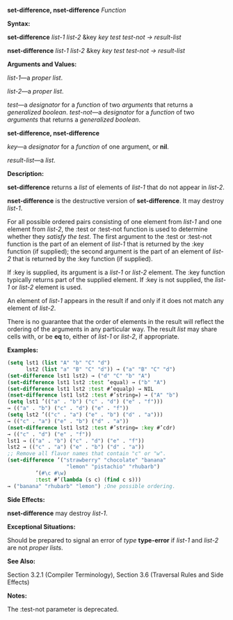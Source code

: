 **set-difference, nset-difference** *Function* 



**Syntax:** 



**set-difference** *list-1 list-2* &amp;key *key test test-not → result-list* 



**nset-difference** *list-1 list-2* &amp;key *key test test-not → result-list* 



**Arguments and Values:** 



*list-1*—a *proper list*. 



*list-2*—a *proper list*. 



*test*—a *designator* for a *function* of two *arguments* that returns a *generalized boolean*. *test-not*—a *designator* for a *function* of two *arguments* that returns a *generalized boolean*. 







 



 



**set-difference, nset-difference** 



*key*—a *designator* for a *function* of one argument, or **nil**. 



*result-list*—a *list*. 



**Description:** 



**set-difference** returns a *list* of elements of *list-1* that do not appear in *list-2*. 



**nset-difference** is the destructive version of **set-difference**. It may destroy *list-1*. 



For all possible ordered pairs consisting of one element from *list-1* and one element from *list-2*, the :test or :test-not function is used to determine whether they *satisfy the test*. The first argument to the :test or :test-not function is the part of an element of *list-1* that is returned by the :key function (if supplied); the second argument is the part of an element of *list-2* that is returned by the :key function (if supplied). 



If :key is supplied, its argument is a *list-1* or *list-2* element. The :key function typically returns part of the supplied element. If :key is not supplied, the *list-1* or *list-2* element is used. 



An element of *list-1* appears in the result if and only if it does not match any element of *list-2*. 



There is no guarantee that the order of elements in the result will reflect the ordering of the arguments in any particular way. The result *list* may share cells with, or be **eq** to, either of *list-1* or *list-2*, if appropriate. 



**Examples:**
```lisp
(setq lst1 (list "A" "b" "C" "d") 
      lst2 (list "a" "B" "C" "d")) → ("a" "B" "C" "d") 
(set-difference lst1 lst2) → ("d" "C" "b" "A") 
(set-difference lst1 lst2 :test ’equal) → ("b" "A") 
(set-difference lst1 lst2 :test #’equalp) → NIL 
(nset-difference lst1 lst2 :test #’string=) → ("A" "b") 
(setq lst1 ’(("a" . "b") ("c" . "d") ("e" . "f"))) 
→ (("a" . "b") ("c" . "d") ("e" . "f")) 
(setq lst2 ’(("c" . "a") ("e" . "b") ("d" . "a"))) 
→ (("c" . "a") ("e" . "b") ("d" . "a")) 
(nset-difference lst1 lst2 :test #’string= :key #’cdr) 
→ (("c" . "d") ("e" . "f")) 
lst1 → (("a" . "b") ("c" . "d") ("e" . "f")) 
lst2 → (("c" . "a") ("e" . "b") ("d" . "a")) 
;; Remove all flavor names that contain "c" or "w". 
(set-difference ’("strawberry" "chocolate" "banana" 
			       "lemon" "pistachio" "rhubarb") 
		 ’(#\c #\w) 
		 :test #’(lambda (s c) (find c s))) 
→ ("banana" "rhubarb" "lemon") ;One possible ordering. 


```
**Side Effects:** 



**nset-difference** may destroy *list-1*. 



**Exceptional Situations:** 



Should be prepared to signal an error of *type* **type-error** if *list-1* and *list-2* are not *proper lists*. 



**See Also:** 



Section 3.2.1 (Compiler Terminology), Section 3.6 (Traversal Rules and Side Effects) 



**Notes:** 



The :test-not parameter is deprecated. 



